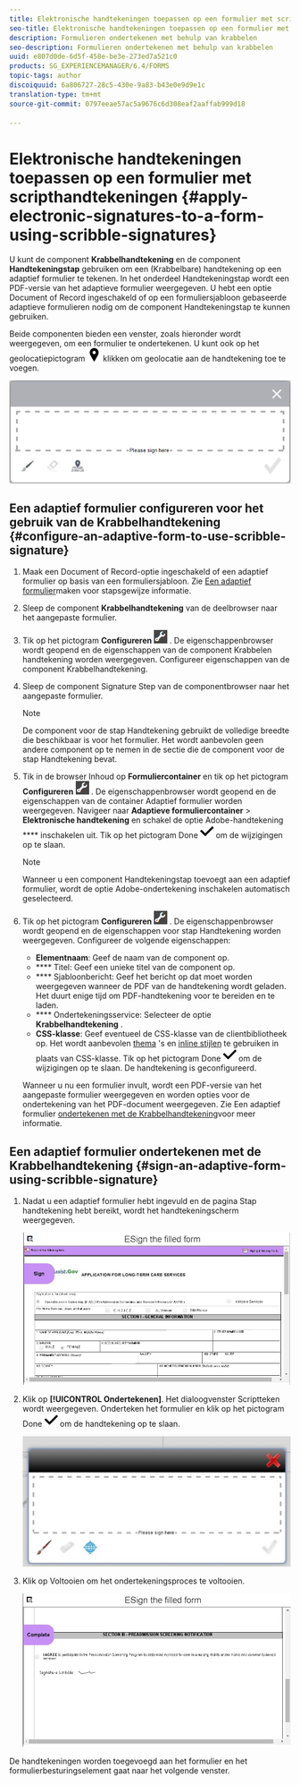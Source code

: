 ```yaml
---
title: Elektronische handtekeningen toepassen op een formulier met scripthandtekeningen
seo-title: Elektronische handtekeningen toepassen op een formulier met scripthandtekeningen
description: Formulieren ondertekenen met behulp van krabbelen
seo-description: Formulieren ondertekenen met behulp van krabbelen
uuid: e807d0de-6d5f-458e-be3e-273ed7a521c0
products: SG_EXPERIENCEMANAGER/6.4/FORMS
topic-tags: author
discoiquuid: 6a806727-28c5-430e-9a83-b43e0e9d9e1c
translation-type: tm+mt
source-git-commit: 0797eeae57ac5a9676c6d308eaf2aaffab999d18

---
```



# Elektronische handtekeningen toepassen op een formulier met scripthandtekeningen {#apply-electronic-signatures-to-a-form-using-scribble-signatures}

U kunt de component **Krabbelhandtekening** en de component **Handtekeningstap** gebruiken om een (Krabbelbare) handtekening op een adaptief formulier te tekenen. In het onderdeel Handtekeningstap wordt een PDF-versie van het adaptieve formulier weergegeven. U hebt een optie Document of Record ingeschakeld of op een formuliersjabloon gebaseerde adaptieve formulieren nodig om de component Handtekeningstap te kunnen gebruiken.

Beide componenten bieden een venster, zoals hieronder wordt weergegeven, om een formulier te ondertekenen. U kunt ook op het geolocatiepictogram ![aem_6_3_geolocation](assets/aem_6_3_geolocation.png) klikken om geolocatie aan de handtekening toe te voegen.

![Dialoogvenster Krabbelen](assets/scribble-signature.png)

## Een adaptief formulier configureren voor het gebruik van de Krabbelhandtekening {#configure-an-adaptive-form-to-use-scribble-signature}

1. Maak een Document of Record-optie ingeschakeld of een adaptief formulier op basis van een formuliersjabloon. Zie [Een adaptief formulier](/help/forms/using/creating-adaptive-form.md)maken voor stapsgewijze informatie.
1. Sleep de component **Krabbelhandtekening** van de deelbrowser naar het aangepaste formulier.
1. Tik op het pictogram **Configureren** ![configureren](assets/configure.png) . De eigenschappenbrowser wordt geopend en de eigenschappen van de component Krabbelen handtekening worden weergegeven. Configureer eigenschappen van de component Krabbelhandtekening.
1. Sleep de component Signature Step van de componentbrowser naar het aangepaste formulier.

   >[!NOTE]
   >
   >De component voor de stap Handtekening gebruikt de volledige breedte die beschikbaar is voor het formulier. Het wordt aanbevolen geen andere component op te nemen in de sectie die de component voor de stap Handtekening bevat.

1. Tik in de browser Inhoud op **Formuliercontainer** en tik op het pictogram **Configureren** ![configureren](assets/configure.png) . De eigenschappenbrowser wordt geopend en de eigenschappen van de container Adaptief formulier worden weergegeven. Navigeer naar **Adaptieve formuliercontainer** > **Elektronische handtekening** en schakel de optie Adobe-handtekening **** inschakelen uit. Tik op het pictogram Done ![name_6_3_forms_save](assets/aem_6_3_forms_save.png) om de wijzigingen op te slaan.

   >[!NOTE]
   >
   >Wanneer u een component Handtekeningstap toevoegt aan een adaptief formulier, wordt de optie Adobe-ondertekening inschakelen automatisch geselecteerd.

1. Tik op het pictogram **Configureren** ![configureren](assets/configure.png) . De eigenschappenbrowser wordt geopend en de eigenschappen voor stap Handtekening worden weergegeven. Configureer de volgende eigenschappen:

   * **Elementnaam**: Geef de naam van de component op.
   * **** Titel: Geef een unieke titel van de component op.
   * **** Sjabloonbericht: Geef het bericht op dat moet worden weergegeven wanneer de PDF van de handtekening wordt geladen. Het duurt enige tijd om PDF-handtekening voor te bereiden en te laden.
   * **** Ondertekeningsservice: Selecteer de optie **Krabbelhandtekening** .
   * **CSS-klasse**: Geef eventueel de CSS-klasse van de clientbibliotheek op. Het wordt aanbevolen [thema](/help/forms/using/themes.md) &#39;s en [inline stijlen](/help/forms/using/inline-style-adaptive-forms.md) te gebruiken in plaats van CSS-klasse.
   Tik op het pictogram Done ![name_6_3_forms_save](assets/aem_6_3_forms_save.png) om de wijzigingen op te slaan. De handtekening is geconfigureerd.

   Wanneer u nu een formulier invult, wordt een PDF-versie van het aangepaste formulier weergegeven en worden opties voor de ondertekening van het PDF-document weergegeven. Zie Een adaptief formulier [ondertekenen met de Krabbelhandtekening](/help/forms/using/signing-forms-using-scribble.md#p-sign-an-adaptive-form-using-scribble-signature-p)voor meer informatie.

## Een adaptief formulier ondertekenen met de Krabbelhandtekening {#sign-an-adaptive-form-using-scribble-signature}

1. Nadat u een adaptief formulier hebt ingevuld en de pagina Stap handtekening hebt bereikt, wordt het handtekeningscherm weergegeven.

   ![Handtekeningscherm voor EchoSign-pagina](assets/esignscribblesign.jpg)

1. Klik op **[!UICONTROL Ondertekenen]**. Het dialoogvenster Scriptteken wordt weergegeven. Onderteken het formulier en klik op het pictogram Done ![name_6_3_forms_save](assets/aem_6_3_forms_save.png) om de handtekening op te slaan.

   ![Dialoogvenster Krabbelen](assets/scribblewidget.jpg)

1. Klik op Voltooien om het ondertekeningsproces te voltooien.

   ![Voltooi het ondertekeningsproces](assets/scribblecomplete.jpg)

De handtekeningen worden toegevoegd aan het formulier en het formulierbesturingselement gaat naar het volgende venster.


